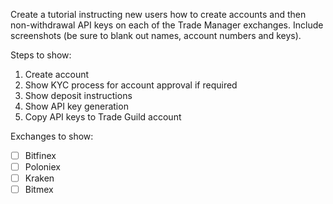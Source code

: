Create a tutorial instructing new users how to create accounts and then non-withdrawal API keys on each of the Trade Manager exchanges. Include screenshots (be sure to blank out names, account numbers and keys).  

Steps to show:

1. Create account
2. Show KYC process for account approval if required
3. Show deposit instructions
4. Show API key generation
5. Copy API keys to Trade Guild account

Exchanges to show:  

+ [ ] Bitfinex
+ [ ] Poloniex
+ [ ] Kraken
+ [ ] Bitmex